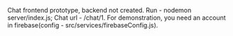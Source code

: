 Сhat frontend prototype, backend not created.
Run - nodemon server/index.js; Chat url - /chat/1.
For demonstration, you need an account in firebase(config - src/services/firebaseConfig.js).
